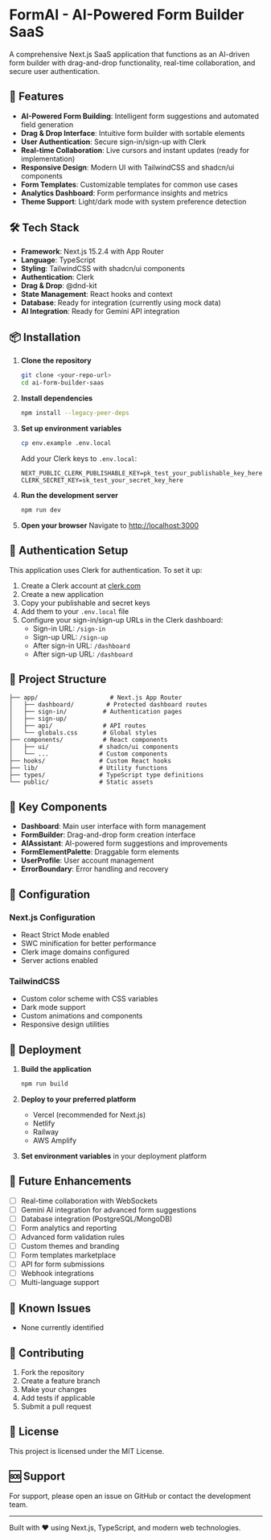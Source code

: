 # FormAI - AI-Powered Form Builder SaaS

A comprehensive Next.js SaaS application that functions as an AI-driven form builder with drag-and-drop functionality, real-time collaboration, and secure user authentication.

## 🚀 Features

- **AI-Powered Form Building**: Intelligent form suggestions and automated field generation
- **Drag & Drop Interface**: Intuitive form builder with sortable elements
- **User Authentication**: Secure sign-in/sign-up with Clerk
- **Real-time Collaboration**: Live cursors and instant updates (ready for implementation)
- **Responsive Design**: Modern UI with TailwindCSS and shadcn/ui components
- **Form Templates**: Customizable templates for common use cases
- **Analytics Dashboard**: Form performance insights and metrics
- **Theme Support**: Light/dark mode with system preference detection

## 🛠️ Tech Stack

- **Framework**: Next.js 15.2.4 with App Router
- **Language**: TypeScript
- **Styling**: TailwindCSS with shadcn/ui components
- **Authentication**: Clerk
- **Drag & Drop**: @dnd-kit
- **State Management**: React hooks and context
- **Database**: Ready for integration (currently using mock data)
- **AI Integration**: Ready for Gemini API integration

## 📦 Installation

1. **Clone the repository**
   ```bash
   git clone <your-repo-url>
   cd ai-form-builder-saas
   ```

2. **Install dependencies**
   ```bash
   npm install --legacy-peer-deps
   ```

3. **Set up environment variables**
   ```bash
   cp env.example .env.local
   ```
   
   Add your Clerk keys to `.env.local`:
   ```env
   NEXT_PUBLIC_CLERK_PUBLISHABLE_KEY=pk_test_your_publishable_key_here
   CLERK_SECRET_KEY=sk_test_your_secret_key_here
   ```

4. **Run the development server**
   ```bash
   npm run dev
   ```

5. **Open your browser**
   Navigate to [http://localhost:3000](http://localhost:3000)

## 🔐 Authentication Setup

This application uses Clerk for authentication. To set it up:

1. Create a Clerk account at [clerk.com](https://clerk.com)
2. Create a new application
3. Copy your publishable and secret keys
4. Add them to your `.env.local` file
5. Configure your sign-in/sign-up URLs in the Clerk dashboard:
   - Sign-in URL: `/sign-in`
   - Sign-up URL: `/sign-up`
   - After sign-in URL: `/dashboard`
   - After sign-up URL: `/dashboard`

## 📁 Project Structure

```
├── app/                    # Next.js App Router
│   ├── dashboard/         # Protected dashboard routes
│   ├── sign-in/          # Authentication pages
│   ├── sign-up/          
│   ├── api/              # API routes
│   └── globals.css       # Global styles
├── components/           # React components
│   ├── ui/              # shadcn/ui components
│   └── ...              # Custom components
├── hooks/               # Custom React hooks
├── lib/                 # Utility functions
├── types/               # TypeScript type definitions
└── public/              # Static assets
```

## 🎨 Key Components

- **Dashboard**: Main user interface with form management
- **FormBuilder**: Drag-and-drop form creation interface
- **AIAssistant**: AI-powered form suggestions and improvements
- **FormElementPalette**: Draggable form elements
- **UserProfile**: User account management
- **ErrorBoundary**: Error handling and recovery

## 🔧 Configuration

### Next.js Configuration
- React Strict Mode enabled
- SWC minification for better performance
- Clerk image domains configured
- Server actions enabled

### TailwindCSS
- Custom color scheme with CSS variables
- Dark mode support
- Custom animations and components
- Responsive design utilities

## 🚀 Deployment

1. **Build the application**
   ```bash
   npm run build
   ```

2. **Deploy to your preferred platform**
   - Vercel (recommended for Next.js)
   - Netlify
   - Railway
   - AWS Amplify

3. **Set environment variables** in your deployment platform

## 🔮 Future Enhancements

- [ ] Real-time collaboration with WebSockets
- [ ] Gemini AI integration for advanced form suggestions
- [ ] Database integration (PostgreSQL/MongoDB)
- [ ] Form analytics and reporting
- [ ] Advanced form validation rules
- [ ] Custom themes and branding
- [ ] Form templates marketplace
- [ ] API for form submissions
- [ ] Webhook integrations
- [ ] Multi-language support

## 🐛 Known Issues

- None currently identified

## 🤝 Contributing

1. Fork the repository
2. Create a feature branch
3. Make your changes
4. Add tests if applicable
5. Submit a pull request

## 📄 License

This project is licensed under the MIT License.

## 🆘 Support

For support, please open an issue on GitHub or contact the development team.

---

Built with ❤️ using Next.js, TypeScript, and modern web technologies.
